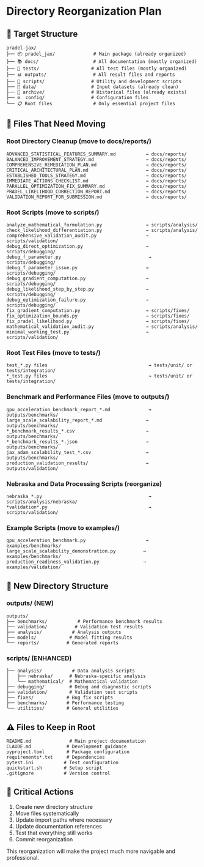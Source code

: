# Directory Reorganization Plan

## 🎯 Target Structure

```
pradel-jax/
├── 📦 pradel_jax/              # Main package (already organized)
├── 📚 docs/                    # All documentation (mostly organized)
├── 🧪 tests/                   # All test files (mostly organized)
├── 📊 outputs/                 # All result files and reports
├── 🔧 scripts/                 # Utility and development scripts  
├── 💾 data/                    # Input datasets (already clean)
├── 📁 archive/                 # Historical files (already exists)
├── ⚙️  config/                 # Configuration files
└── 📋 Root files               # Only essential project files

```

## 🚨 Files That Need Moving

### Root Directory Cleanup (move to docs/reports/)
```
ADVANCED_STATISTICAL_FEATURES_SUMMARY.md           → docs/reports/
BALANCED_IMPROVEMENT_STRATEGY.md                   → docs/reports/
COMPREHENSIVE_REMEDIATION_PLAN.md                  → docs/reports/
CRITICAL_ARCHITECTURAL_PLAN.md                     → docs/reports/  
ESTABLISHED_TOOLS_STRATEGY.md                      → docs/reports/
IMMEDIATE_ACTIONS_CHECKLIST.md                     → docs/reports/
PARALLEL_OPTIMIZATION_FIX_SUMMARY.md               → docs/reports/
PRADEL_LIKELIHOOD_CORRECTION_REPORT.md             → docs/reports/
VALIDATION_REPORT_FOR_SUBMISSION.md                → docs/reports/
```

### Root Scripts (move to scripts/)
```
analyze_mathematical_formulation.py                → scripts/analysis/
check_likelihood_differentiation.py                → scripts/analysis/
comprehensive_validation_audit.py                  → scripts/validation/
debug_direct_optimization.py                       → scripts/debugging/
debug_f_parameter.py                                → scripts/debugging/
debug_f_parameter_issue.py                         → scripts/debugging/
debug_gradient_computation.py                      → scripts/debugging/
debug_likelihood_step_by_step.py                   → scripts/debugging/
debug_optimization_failure.py                      → scripts/debugging/
fix_gradient_computation.py                        → scripts/fixes/
fix_optimization_bounds.py                         → scripts/fixes/
fix_pradel_likelihood.py                           → scripts/fixes/
mathematical_validation_audit.py                   → scripts/analysis/
minimal_working_test.py                            → scripts/validation/
```

### Root Test Files (move to tests/)
```
test_*.py files                                     → tests/unit/ or tests/integration/
*_test.py files                                     → tests/unit/ or tests/integration/
```

### Benchmark and Performance Files (move to outputs/)
```
gpu_acceleration_benchmark_report_*.md              → outputs/benchmarks/
large_scale_scalability_report_*.md                → outputs/benchmarks/
*_benchmark_results_*.csv                          → outputs/benchmarks/
*_benchmark_results_*.json                         → outputs/benchmarks/
jax_adam_scalability_test_*.csv                    → outputs/benchmarks/
production_validation_results/                     → outputs/validation/
```

### Nebraska and Data Processing Scripts (reorganize)
```
nebraska_*.py                                       → scripts/analysis/nebraska/
*validation*.py                                     → scripts/validation/
```

### Example Scripts (move to examples/)
```
gpu_acceleration_benchmark.py                      → examples/benchmarks/
large_scale_scalability_demonstration.py          → examples/benchmarks/
production_readiness_validation.py                → examples/validation/
```

## 📁 New Directory Structure

### outputs/ (NEW)
```
outputs/
├── benchmarks/           # Performance benchmark results
├── validation/          # Validation test results  
├── analysis/           # Analysis outputs
├── models/            # Model fitting results
└── reports/          # Generated reports
```

### scripts/ (ENHANCED)
```scripts/
├── analysis/           # Data analysis scripts
│   ├── nebraska/      # Nebraska-specific analysis
│   └── mathematical/  # Mathematical validation
├── debugging/         # Debug and diagnostic scripts
├── validation/        # Validation test scripts
├── fixes/            # Bug fix scripts
├── benchmarks/       # Performance testing
└── utilities/        # General utilities
```

## ⚠️ Files to Keep in Root
```
README.md              # Main project documentation
CLAUDE.md             # Development guidance
pyproject.toml        # Package configuration  
requirements*.txt     # Dependencies
pytest.ini           # Test configuration
quickstart.sh        # Setup script
.gitignore           # Version control
```

## 🚨 Critical Actions
1. Create new directory structure
2. Move files systematically
3. Update import paths where necessary
4. Update documentation references
5. Test that everything still works
6. Commit reorganization

This reorganization will make the project much more navigable and professional.